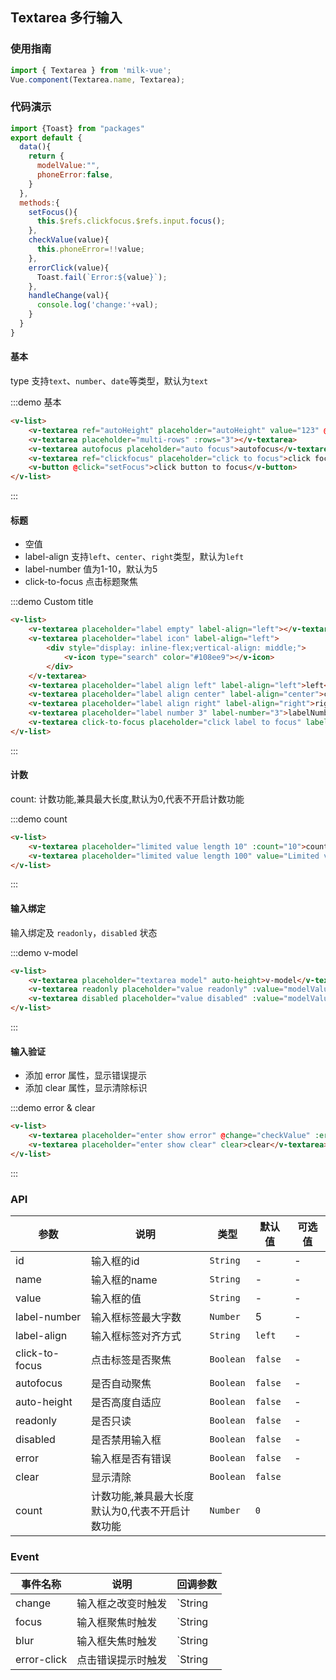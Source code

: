 <style>
.demo-textarea {
  .vm-button {
    user-select: none;
    color:#108ee9;
    border:none;

    &--large,
    &--bottom-action {
      margin-bottom: 15px;
    }

    &--small,
    &--normal {
      margin-right: 10px;
    }
  }
  
  h2{
    padding-bottom:15px;
    margin-left:15px;
  }

  .zan-doc-demo-block__subtitle {
    padding-left: 0;
  }
}
</style>
<script>
import {Toast} from "packages"
export default {
  data(){
    return {
      modelValue:"",
      phoneError:false,
    }
  },
  methods:{
    setFocus(){
      this.$refs.clickfocus.$refs.input.focus();
    },
    checkValue(value){
      this.phoneError=!!value;
    },
    errorClick(value){
      Toast.fail(`Error:${value}`);
    },
    handleChange(val){
      console.log('change:'+val);
    }
  }
}
</script>

## Textarea 多行输入

### 使用指南
``` javascript
import { Textarea } from 'milk-vue';
Vue.component(Textarea.name, Textarea);
```

### 代码演示

```javascript
import {Toast} from "packages"
export default {
  data(){
    return {
      modelValue:"",
      phoneError:false,
    }
  },
  methods:{
    setFocus(){
      this.$refs.clickfocus.$refs.input.focus();
    },
    checkValue(value){
      this.phoneError=!!value;
    },
    errorClick(value){
      Toast.fail(`Error:${value}`);
    },
    handleChange(val){
      console.log('change:'+val);
    }
  }
}
```

#### 基本

type 支持`text`、`number`、`date`等类型，默认为`text`

:::demo 基本
```html
<v-list>
    <v-textarea ref="autoHeight" placeholder="autoHeight" value="123" @change="handleChange" auto-height>autoHeight</v-textarea>
    <v-textarea placeholder="multi-rows" :rows="3"></v-textarea>
    <v-textarea autofocus placeholder="auto focus">autofocus</v-textarea>
    <v-textarea ref="clickfocus" placeholder="click to focus">click focus</v-textarea>
    <v-button @click="setFocus">click button to focus</v-button>
</v-list>
```
:::

#### 标题

* 空值
* label-align 支持`left`、`center`、`right`类型，默认为`left`
* label-number 值为1-10，默认为5
* click-to-focus 点击标题聚焦

:::demo Custom title
```html
<v-list>
    <v-textarea placeholder="label empty" label-align="left"></v-textarea>
    <v-textarea placeholder="label icon" label-align="left">
        <div style="display: inline-flex;vertical-align: middle;">
            <v-icon type="search" color="#108ee9"></v-icon>
        </div>
    </v-textarea>
    <v-textarea placeholder="label align left" label-align="left">left</v-textarea>
    <v-textarea placeholder="label align center" label-align="center">center</v-textarea>
    <v-textarea placeholder="label align right" label-align="right">right</v-textarea>
    <v-textarea placeholder="label number 3" label-number="3">labelNumber 3</v-textarea>
    <v-textarea click-to-focus placeholder="click label to focus" label-number="7" >click to focus</v-textarea>
</v-list>
```
:::

#### 计数

count: 计数功能,兼具最大长度,默认为0,代表不开启计数功能

:::demo count
```html
<v-list>
    <v-textarea placeholder="limited value length 10" :count="10">count</v-textarea>
    <v-textarea placeholder="limited value length 100" value="Limited value length 100" rows="3" :count="100"></v-textarea>
</v-list>
```
:::

#### 输入绑定

输入绑定及 `readonly`，`disabled` 状态

:::demo v-model
```html
<v-list>
    <v-textarea placeholder="textarea model" auto-height>v-model</v-textarea>
    <v-textarea readonly placeholder="value readonly" :value="modelValue">readonly</v-textarea>
    <v-textarea disabled placeholder="value disabled" :value="modelValue">disabled</v-textarea>
</v-list>
```
:::

#### 输入验证

* 添加 error 属性，显示错误提示
* 添加 clear 属性，显示清除标识

:::demo error & clear
```html
<v-list>
    <v-textarea placeholder="enter show error" @change="checkValue" :error="phoneError" @error-click="errorClick">error</v-textarea>
    <v-textarea placeholder="enter show clear" clear>clear</v-textarea>
</v-list>
```
:::

### API

| 参数 | 说明 | 类型 | 默认值 | 可选值 |
|-----------|-----------|-----------|-------------|-------------|
| id | 输入框的id | `String` | - | - |
| name | 输入框的name | `String` | - | - |
| value | 输入框的值 | `String` | - | - |
| label-number | 输入框标签最大字数 | `Number` | 5 | - |
| label-align | 输入框标签对齐方式 | `String` | `left` | - |
| click-to-focus | 点击标签是否聚焦 | `Boolean` | `false` | - |
| autofocus | 是否自动聚焦 | `Boolean` | `false` | - |
| auto-height | 是否高度自适应 | `Boolean` | `false` | - |
| readonly | 是否只读 | `Boolean` | `false` | - |
| disabled | 是否禁用输入框 | `Boolean` | `false` | - |
| error | 输入框是否有错误 | `Boolean` | `false` | - |
| clear | 显示清除 | `Boolean` | `false` |  |
| count | 计数功能,兼具最大长度<br>默认为0,代表不开启计数功能  | `Number` | `0` |  |

### Event

| 事件名称 | 说明 | 回调参数 |
|-----------|-----------|-----------|
| change | 输入框之改变时触发 | `String|Number` 输入框值 |
| focus | 输入框聚焦时触发 | `String|Number` 输入框值 |
| blur | 输入框失焦时触发 | `String|Number` 输入框值 |
| error-click | 点击错误提示时触发 | `String|Number` 输入框值 |

